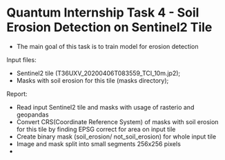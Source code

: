 # Quantum Internship Task 4 - Soil Erosion Detection on Sentinel2 Tile

* The main goal of this task is to train model for erosion detection

Input files:
* Sentinel2 tile (T36UXV_20200406T083559_TCI_10m.jp2);
* Masks with soil erosion for this tile (masks directory);

Report:
* Read input Sentinel2 tile and masks with usage of rasterio and geopandas
* Convert CRS(Coordinate Reference System) of masks with soil erosion for this tile by finding EPSG correct for area on input tile
* Create binary mask (soil_erosion/ not_soil_erosion) for whole input tile
* Image and mask split into small segments 256x256 pixels
* 
